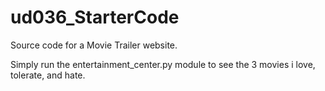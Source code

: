 # ud036_StarterCode
Source code for a Movie Trailer website.

Simply run the entertainment_center.py module to see the 3 movies i love,
 tolerate, and hate.
